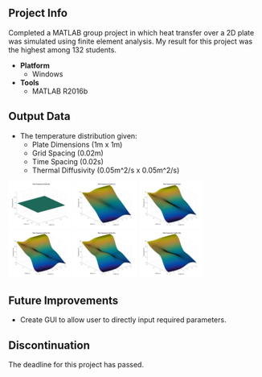 ## Project Info
Completed a MATLAB group project in which heat transfer over a 2D plate was simulated using finite element analysis. My result for this project was the highest among 132 students.
* **Platform**
  * Windows
* **Tools**
  * MATLAB R2016b
  
## Output Data
* The temperature distribution given: 
  * Plate Dimensions (1m x 1m) 
  * Grid Spacing (0.02m)
  * Time Spacing (0.02s)
  * Thermal Diffusivity (0.05m^2/s x 0.05m^2/s)

<img width="25%" src="/Graphs/MATLAB%20Q1/%231%20at%20time%20%5B0s%5D.png">
<img width="25%" src="/Graphs/%232%20at%20time%20%5B1s%5D.png">
<img width="25%" src="/Graphs/%233%20at%20time%20%5B2s%5D.png">
<img width="25%" src="Graphs/%234%20at%20time%20%5B3s%5D.png">
<img width="25%" src="Graphs/%235%20at%20time%20%5B5s%5D.png">
<img width="25%" src="Graphs/%236%20at%20time%20%5B10s%5D.png">

## Future Improvements
* Create GUI to allow user to directly input required parameters.

## Discontinuation
The deadline for this project has passed.
